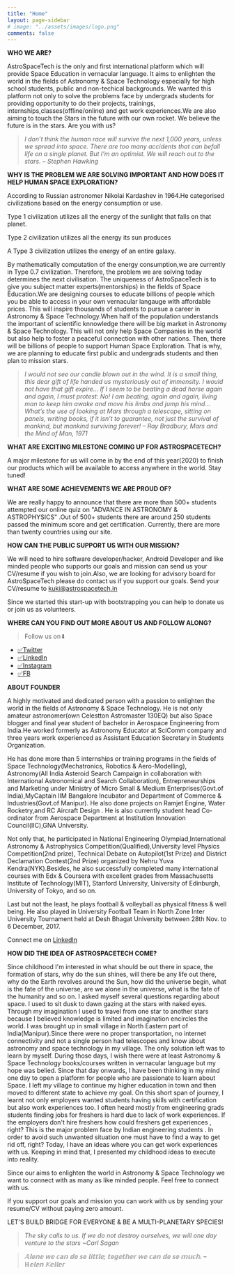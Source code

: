 ```yaml
---
title: "Home"
layout: page-sidebar
# image: "../assets/images/logo.png"
comments: false
---
```


**WHO WE ARE?**

AstroSpaceTech is the only  and first international platform which will provide Space Education in vernacular language. It aims to enlighten the world in the fields of Astronomy & Space Technology especially for high school students, public and non-techical backgrounds. We wanted this platform not only to solve the problems face by undergrads students for providing opportunity to do their projects, trainings, internships,classes(offline/online) and get work experiences.We are also aiming to touch the Stars in the future with our own rocket. We believe the future is in the stars. Are you with us? 

> *I don’t think the human race will survive the next 1,000 years, unless we spread into space. There are too many accidents that can befall life on a single planet. But I’m an optimist. We will reach out to the stars. – Stephen Hawking*



**WHY IS THE PROBLEM WE ARE SOLVING IMPORTANT AND HOW DOES IT HELP HUMAN SPACE EXPLORATION?**

According to Russian astronomer Nikolai Kardashev in 1964.He categorised civilizations based on the energy consumption or use.

Type 1 civilization utilizes all the energy of the sunlight that falls on that planet.

Type 2 civilization utilizes all the energy its sun produces

A Type 3 civilization utilizes the energy of an entire galaxy.

By mathematically computation of the energy consumption,we are currently in Type 0.7 civilization. Therefore, the problem we are solving today determines the next civilisation. The uniqueness of AstroSpaceTech is to give you subject matter experts(mentorships) in the fields of Space Education.We are designing courses to educate billions of people which you be able to access in your own vernacular langauge with affordable prices. This will inspire thousands of students to pursue a career in Astronomy & Space Technology.When half of the population understands the important of scientific knnowledge  there will be big market in Astronomy & Space Technology. This will not only help  Space Companies in the world but also  help to foster a peaceful connection with other nations. Then, there will be billions of people to support Human Space Exploration. That is why, we are planning to educate first public and undergrads students and then plan to mission stars. 

> *I would not see our candle blown out in the wind. It is a small thing, this dear gift of life handed us mysteriously out of immensity. I would not have that gift expire… If I seem to be beating a dead horse again and again, I must protest: No! I am beating, again and again, living man to keep him awake and move his limbs and jump his mind… What’s the use of looking at Mars through a telescope, sitting on panels, writing books, if it isn’t to guarantee, not just the survival of mankind, but mankind surviving forever! – Ray Bradbury, Mars and the Mind of Man, 1971*


**WHAT ARE EXCITING MILESTONE COMING UP FOR ASTROSPACETECH?**

A major milestone for us will come in by the end of this year(2020) to finish our products which will be available to access anywhere in the world. Stay tuned! 


**WHAT ARE SOME ACHIEVEMENTS WE ARE PROUD OF?**

We are really happy to announce that there are more than 500+ students attempted our online quiz on "ADVANCE IN ASTRONOMY & ASTROPHYSICS" .Out of 500+ students there are around 250 students passed the minimum score and get certification. Currently, there are more than twenty countries using our site. 


**HOW CAN THE PUBLIC SUPPORT US WITH OUR MISSION?**

We will need to hire software developer/hacker, Android Developer and like minded people who supports our goals and mission can send us your CV/resume if you wish to join.Also, we are looking for advisory board for AstroSpaceTech please do contact us if you support our goals. Send your CV/resume to kuki@astrospacetech.in

Since we started this start-up with bootstrapping you can help to donate us or join us as volunteers. 

**WHERE CAN YOU FIND OUT MORE ABOUT US AND FOLLOW ALONG?**

> Follow us on⬇
  - [✅Twitter](https://twitter.com/_AstroSpaceTech)
  - [✅LinkedIn](http://LinkedIn.com/company/astrospacetech)
  - [✅Instagram](https://Instagram.com/AstroSpaceTech)
  - [✅FB](https://www.facebook.com/astrospacetech.in)


**ABOUT FOUNDER**

A highly motivated and dedicated person with a passion to enlighten the world in the fields of Astronomy & Space Technology. He is not only amateur astronomer(own Celestton Astromaster 130EQ) but also Space blogger and final year student of bachelor in Aerospace Engineering from India.He worked formerly as Astronomy Educator at SciComm company and three years work experienced as Assistant Education Secretary in Students Organization. 

He has done more than 5 internships or training programs in the fields of Space Technology(Mechatronics, Robotics & Aero-Modelling), Astronomy(All India Asteroid Search Campaign in collaboration with International Astronomical and Search Collaboration), Entrepreneurships and Marketing under Ministry of Micro Small & Medium Enterprises(Govt.of India),MyCaptain IIM Bangalore Incubator and Department of Commerce & Industries(Govt.of Manipur). He also done projects on Ramjet Engine, Water Rocketry,and RC Aircraft Design . He is also currently student head Co-ordinator from Aerospace Department at Institution Innovation Council(IIC),GNA University.

Not only that, he participated in National Engineering Olympiad,International Astronomy & Astrophysics Competition(Qualified),University level Physics Competition(2nd prize), Technical Debate on Autopilot(1st Prize) and District Declamation Contest(2nd Prize) organized by Nehru Yuva Kendra(NYK).Besides, he also successfully completed many international courses with Edx & Coursera with excellent grades from Massachusetts Institute of Technology(MIT), Stanford University, University of Edinburgh, University of Tokyo, and so on. 

Last but not the least, he plays football & volleyball as physical fitness & well being. He also played in University Football Team in North Zone Inter University Tournament held at Desh Bhagat University between 28th Nov. to 6 December, 2017.

Connect me on [LinkedIn](https://www.linkedin.com/in/astromuon-kuki-9a7121156)


**HOW DID THE IDEA OF ASTROSPACETECH COME?**

 Since childhood I'm interested in what should be out there in space, the formation of stars, why do the sun shines, will there be any life out there, why do the Earth revolves around the Sun, how did the universe begin, what is the fate of the universe, are we alone in the universe, what is the fate of the humanity and so on. I asked myself several  questions regarding about space. I used to sit dusk to dawn gazing at the stars with naked eyes. Through my imagination I used to travel from one star to another stars because I believed knowledge is limited and imagination encircles the world. I was brought up in small village in North Eastern part of India(Manipur).Since there were no proper transportation, no internet connectivity and not a single person had telescopes and know about astronomy and space technology in my village. The only solution left was to learn by myself. During those days, I wish there were at least Astronomy & Space Technology books/courses written in vernacular language but my hope was belied. Since that day onwards, I have been thinking in my mind one day  to open a platform for people who are passionate to learn about Space. I left my village to continue my higher education in town and then moved to different state to achieve my goal. On this short span of journey, I learnt not only employers wanted students having skills with certification but also work experiences too. I often heard mostly from engineering grads students  finding  jobs for freshers is hard due to lack of work experiences. If the employers don't hire freshers how could freshers get experiences , right? This is the major problem face by Indian engineering students . In order to avoid such unwanted situation one must have to find a way to get rid off, right? Today, I have an ideas where you can get work experiences with us. Keeping in mind that, I presented my childhood ideas to execute into reality.

Since our aims to enlighten the world in Astronomy & Space Technology we want to connect with as many as like minded people. Feel free to connect with us. 

If you support our goals and mission you can work with us by sending your resume/CV without paying zero amount.

LET'S BUILD BRIDGE FOR EVERYONE
                   &
BE  A MULTI-PLANETARY        SPECIES!

> *The sky calls to us. If we do not destroy ourselves, we will one day venture to the stars ~Carl Sagan*

> *𝔸𝕝𝕠𝕟𝕖 𝕨𝕖 𝕔𝕒𝕟 𝕕𝕠 𝕤𝕠 𝕝𝕚𝕥𝕥𝕝𝕖; 𝕥𝕠𝕘𝕖𝕥𝕙𝕖𝕣 𝕨𝕖 𝕔𝕒𝕟 𝕕𝕠 𝕤𝕠 𝕞𝕦𝕔𝕙. – ℍ𝕖𝕝𝕖𝕟 𝕂𝕖𝕝𝕝𝕖𝕣*
